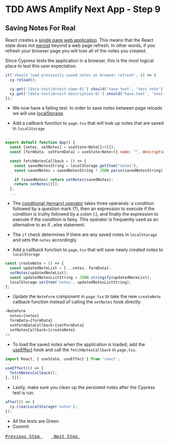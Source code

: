 # TDD AWS Amplify Next App - Step 9

## Saving Notes For Real

React creates a [single page web application](https://en.wikipedia.org/wiki/Single-page_application). This means that the React state does not [persist](<https://en.wikipedia.org/wiki/Persistence_(computer_science)>) beyond a web page refresh. In other words, if you refresh your browser page you will lose all of the notes you created.

Since Cypress tests the application in a browser, this is the most logical place to test this user expectation.

```js
it('should load previously saved notes on browser refresh', () => {
  cy.reload();

  cy.get('[data-testid=test-name-0]').should('have.text', 'test note');
  cy.get('[data-testid=test-description-0]').should('have.text', 'test note description');
});
```

- We now have a failing test. In order to save notes between page reloads we will use [localStorage](https://developer.mozilla.org/en-US/docs/Web/API/Window/localStorage).

- Add a callback function to `page.tsx` that will look up notes that are saved in `localStorage`

```js
...
export default function App() {
  const [notes, setNotes] = useState<Note[]>([]);
  const [formData, setFormData] = useState<Note>({ name: "", description: "" });

  const fetchNotesCallback = () => {
    const savedNotesString = localStorage.getItem("notes");
    const savedNotes = savedNotesString ? JSON.parse(savedNotesString) : null;

    if (savedNotes) return setNotes(savedNotes);
    return setNotes([]);
  };
  ...
```

- The [conditional (ternary) operator](https://developer.mozilla.org/en-US/docs/Web/JavaScript/Reference/Operators/Conditional_operator) takes three operands: a condition followed by a question mark (?), then an expression to execute if the condition is truthy followed by a colon (:), and finally the expression to execute if the condition is falsy. This operator is frequently used as an alternative to an if...else statement.
- The `if` check determines if there are any saved notes in `localStorage` and sets the `notes` accordingly.

- Add a callback function to `page.tsx` that will save newly created notes to `localStorage`

```js
const createNote = () => {
  const updatedNoteList = [...notes, formData];
  setNotes(updatedNoteList);
  const updatedNotesListString = JSON.stringify(updatedNoteList);
  localStorage.setItem('notes', updatedNotesListString);
};
```

- Update the `NoteForm` component in `page.tsx` to take the new `createNote` callback function instead of calling the `setNotes` hook directly.

```js
<NoteForm
  notes={notes}
  formData={formData}
  setFormDataCallback={setFormData}
  setNotesCallback={createNote}
/>
```

- To load the saved notes when the application is loaded, add the [useEffect](https://reactjs.org/docs/hooks-effect.html#example-using-hooks) hook and call the `fetchNotesCallback` in `page.tsx`.

```js
import React, { useState, useEffect } from 'react';
...
useEffect(() => {
  fetchNotesCallback();
}, []);
```

- Lastly, make sure you clean up the persisted notes after the Cypress test is run.

```js
after(() => {
  cy.clearLocalStorage('notes');
});
```

- All the tests are Green
- Commit

[<kbd> Previous Step </kbd>](https://github.com/pairing4good/tdd-next-amplify-gen2-tutorial/tree/008-step)&ensp;&ensp;&ensp;&ensp;[<kbd> Next Step </kbd>](https://github.com/pairing4good/tdd-next-amplify-gen2-tutorial/tree/010-step)
